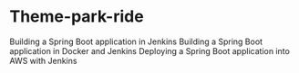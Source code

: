 # Theme-park-ride
Building a Spring Boot application in Jenkins
Building a Spring Boot application in Docker and Jenkins
Deploying a Spring Boot application into AWS with Jenkins

